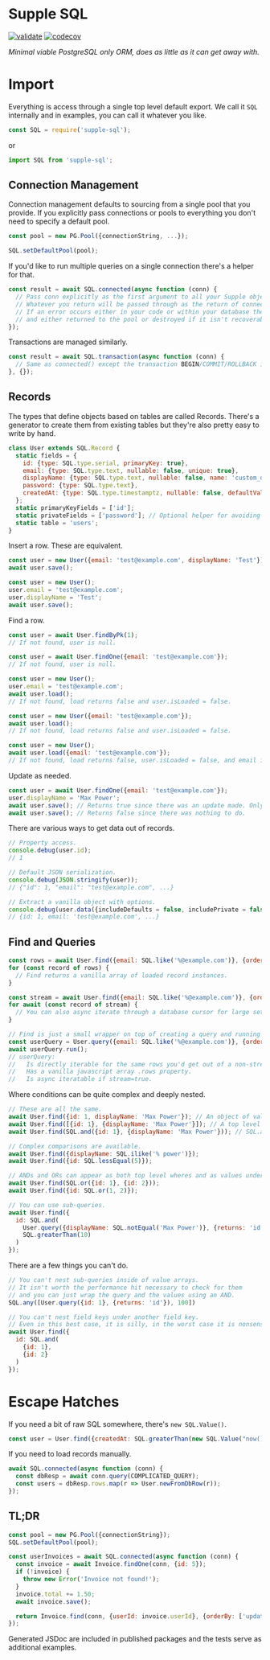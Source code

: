 # Supple SQL

[![validate](https://github.com/vampirical/supple-sql/actions/workflows/validate.yml/badge.svg)](https://github.com/vampirical/supple-sql/actions/workflows/validate.yml)
[![codecov](https://codecov.io/gh/vampirical/supple-sql/graph/badge.svg?token=R6DEXGFIB5)](https://codecov.io/gh/vampirical/supple-sql)

*Minimal viable PostgreSQL only ORM, does as little as it can get away with.*

# Import

Everything is access through a single top level default export. We call it `SQL` internally and in examples, you can call it whatever you like.
```javascript
const SQL = require('supple-sql');
```
or
```javascript
import SQL from 'supple-sql';
```

## Connection Management

Connection management defaults to sourcing from a single pool that you provide. If you explicitly pass connections or pools to everything you don't need to specify a default pool.
```javascript
const pool = new PG.Pool({connectionString, ...});

SQL.setDefaultPool(pool);
```
If you'd like to run multiple queries on a single connection there's a helper for that.
```javascript
const result = await SQL.connected(async function (conn) {
  // Pass conn explicitly as the first argument to all your Supple object constructors.
  // Whatever you return will be passed through as the return of connected().
  // If an error occurs either in your code or within your database the connection will be released
  // and either returned to the pool or destroyed if it isn't recoverable.
});
```
Transactions are managed similarly.
```javascript
const result = await SQL.transaction(async function (conn) {
  // Same as connected() except the transaction BEGIN/COMMIT/ROLLBACK is also managed.
}, {});
```

## Records

The types that define objects based on tables are called Records. There's a generator to create them from existing tables but they're also pretty easy to write by hand.
```javascript
class User extends SQL.Record {
  static fields = {
    id: {type: SQL.type.serial, primaryKey: true},
    email: {type: SQL.type.text, nullable: false, unique: true},
    displayName: {type: SQL.type.text, nullable: false, name: 'custom_db_name_display_name'},
    password: {type: SQL.type.text},
    createdAt: {type: SQL.type.timestamptz, nullable: false, defaultValue: SQL.valueNow},
  };
  static primaryKeyFields = ['id'];
  static privateFields = ['password']; // Optional helper for avoiding accidentally serializing sensitive values.
  static table = 'users';
}
```

Insert a row. These are equivalent.
```javascript
const user = new User({email: 'test@example.com', displayName: 'Test'});
await user.save();

const user = new User();
user.email = 'test@example.com';
user.displayName = 'Test';
await user.save();
```

Find a row.
```javascript
const user = await User.findByPk(1);
// If not found, user is null.

const user = await User.findOne({email: 'test@example.com'});
// If not found, user is null.

const user = new User();
user.email = 'test@example.com';
await user.load();
// If not found, load returns false and user.isLoaded = false.

const user = new User({email: 'test@example.com'});
await user.load();
// If not found, load returns false and user.isLoaded = false.

const user = new User();
await user.load({email: 'test@example.com'});
// If not found, load returns false, user.isLoaded = false, and email isn't set on user.
```

Update as needed.
```javascript
const user = await User.findOne({email: 'test@example.com'});
user.displayName = 'Max Power';
await user.save(); // Returns true since there was an update made. Only updates the displayName field, does not push unchanged values back to the db.
await user.save(); // Returns false since there was nothing to do.
```

There are various ways to get data out of records.
```javascript
// Property access.
console.debug(user.id);
// 1

// Default JSON serialization.
console.debug(JSON.stringify(user));
// {"id": 1, "email": "test@example.com", ...}

// Extract a vanilla object with options.
console.debug(user.data({includeDefaults = false, includePrivate = false, onlyDirty = false, onlySet = false} = {}));
// {id: 1, email: 'test@example.com', ...}
```

## Find and Queries

```javascript
const rows = await User.find({email: SQL.like('%@example.com')}, {orderBy: 'email'});
for (const record of rows) {
  // Find returns a vanilla array of loaded record instances.
}

const stream = await User.find({email: SQL.like('%@example.com')}, {orderBy: 'email', stream: true});
for await (const record of stream) {
  // You can also async iterate through a database cursor for large sets you don't want to keep in memory.  
}

// Find is just a small wrapper on top of creating a query and running it.
const userQuery = User.query({email: SQL.like('%@example.com')}, {orderBy: 'email'});
await userQuery.run();
// userQuery:
//   Is directly iterable for the same rows you'd get out of a non-stream find, and implements all array prototype methods.
//   Has a vanilla javascript array .rows property. 
//   Is async iteratable if stream=true.
```

Where conditions can be quite complex and deeply nested.
```javascript
// These are all the same.
await User.find({id: 1, displayName: 'Max Power'}); // An object of values is an implicit AND.
await User.find([{id: 1}, {displayName: 'Max Power'}]); // A top level array is an implicit AND.
await User.find(SQL.and({id: 1}, {displayName: 'Max Power'})); // SQL.and() is an explicit AND.

// Complex comparisons are available.
await User.find({displayName: SQL.ilike('% power')});
await User.find({id: SQL.lessEqual(5)});

// ANDs and ORs can appear as both top level wheres and as values under field keys, nested as deeply as you'd like.
await User.find(SQL.or({id: 1}, {id: 2}));
await User.find({id: SQL.or(1, 2)});

// You can use sub-queries.
await User.find({
  id: SQL.and(
    User.query({displayName: SQL.notEqual('Max Power')}, {returns: 'id'}),
    SQL.greaterThan(10)
  )
});
```

There are a few things you can't do.
```javascript
// You can't nest sub-queries inside of value arrays.
// It isn't worth the performance hit necessary to check for them
// and you can just wrap the query and the values using an AND.
SQL.any([User.query({id: 1}, {returns: 'id'}), 100])

// You can't nest field keys under another field key.
// Even in this best case, it is silly, in the worst case it is nonsense.
await User.find({
  id: SQL.and(
    {id: 1},
    {id: 2}
  )
});
```

# Escape Hatches

If you need a bit of raw SQL somewhere, there's `new SQL.Value()`.
```javascript
const user = User.find({createdAt: SQL.greaterThan(new SQL.Value("now() - '1 day'::interval"))});
```

If you need to load records manually.
```javascript
await SQL.connected(async function (conn) {
  const dbResp = await conn.query(COMPLICATED_QUERY);
  const users = dbResp.rows.map(r => User.newFromDbRow(r));
});
```

## TL;DR

```javascript
const pool = new PG.Pool({connectionString});
SQL.setDefaultPool(pool);

const userInvoices = await SQL.connected(async function (conn) {
  const invoice = await Invoice.findOne(conn, {id: 5});
  if (!invoice) {
    throw new Error('Invoice not found!');
  }
  invoice.total += 1.50;
  await invoice.save();

  return Invoice.find(conn, {userId: invoice.userId}, {orderBy: ['updatedAt', SQL.sort.desc]});
});
```

Generated JSDoc are included in published packages and the tests serve as additional examples. 
